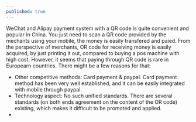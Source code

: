 ```yaml
---
published: true
---
```


WeChat and Alipay payment system with a QR code is quite convenient and popular in China. You just need to scan a QR code provided by the mechants using your mobile, the money is easily transfered and paied. From the perspective of merchants, OR code for receiving money is easily acquired, by just printing it out, compared to buying a pos machine with high cost. However, it seems that paying through QR code is rare in Europearn countries. There might be a few reasons for that:

- Other competitive methods: Card payment & paypal. Card payment method has been very well established, and it can be easily integrated with mobile through paypal. 
- Technology aspect: No such unified standards. There are several standards (on both ends agreement on the content of the OR code) existing, which makes it difficult to be promoted and applied.
- 
